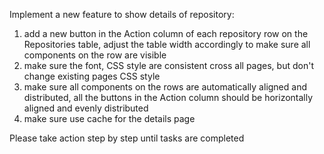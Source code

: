 Implement a new feature to show details of repository:
1. add a new button in the Action column of each repository row on the Repositories table, adjust the table width accordingly to make sure all components on the row are visible
2. make sure the font, CSS style are consistent cross all pages, but don't change existing pages CSS style
3. make sure all components on the rows are automatically aligned and distributed, all the buttons in the Action column should be horizontally aligned and evenly distributed
4. make sure use cache for the details page

Please take action step by step until tasks are completed